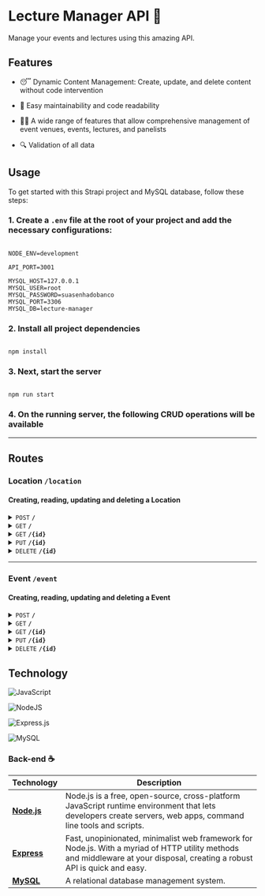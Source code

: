 # Lecture Manager API :microphone:

Manage your events and lectures using this amazing API.

## Features

- :sleeping: Dynamic Content Management: Create, update, and delete content without code intervention

- :broom: Easy maintainability and code readability

- :teacher: A wide range of features that allow comprehensive management of event venues, events, lectures, and panelists

- :mag: Validation of all data

## Usage

To get started with this Strapi project and MySQL database, follow these steps:

### 1. Create a `.env` file at the root of your project and add the necessary configurations:

```shell

NODE_ENV=development

API_PORT=3001

MYSQL_HOST=127.0.0.1
MYSQL_USER=root
MYSQL_PASSWORD=suasenhadobanco
MYSQL_PORT=3306
MYSQL_DB=lecture-manager

```

### 2. Install all project dependencies

```shell

npm install

```

### 3. Next, start the server

```shell

npm run start

```

### 4. On the running server, the following CRUD operations will be available

---

## Routes

### Location <code><b>/location</b></code>

#### Creating, reading, updating and deleting a Location

<details>
 <summary><code>POST</code> <code><b>/</b></code></summary>

##### Parameters

> None

##### Request Body

> | Field | Type   | Required | Description       |
> | ----- | ------ | -------- | ----------------- |
> | name  | String | Yes      | The location name |

##### Responses

> | HTTP Code | Content-Type       | Response                                                                                                                                                       |
> | --------- | ------------------ | -------------------------------------------------------------------------------------------------------------------------------------------------------------- |
> | `201`     | `application/json` | `{"message": "Location created!","data": {"fieldCount": 0,"affectedRows": 1,"insertId": 20,"info": "","serverStatus": 2,"warningStatus": 0,"changedRows": 0}}` |
> | `400`     | `application/json` | `{"error": "\"name\" is required"}`                                                                                                                            |
> | `409`     | `application/json` | `{"error": "Location already exists"}`                                                                                                                         |

##### Example cURL Command

```bash
curl --request POST \
--url http://localhost:3001/location \
--header 'Content-Type: application/json' \
--data '{
  "name": "Municipal theater"
}'
```

</details>

<details>
 <summary><code>GET</code> <code><b>/</b></code></summary>

##### Parameters

> None

##### Request Body

> None

##### Responses

> | HTTP Code | Content-Type       | Response                                                                                                                                                                                                                                                                 |
> | --------- | ------------------ | ------------------------------------------------------------------------------------------------------------------------------------------------------------------------------------------------------------------------------------------------------------------------ |
> | `200`     | `application/json` | ` {"message": "All locations found!",   "data": [{ "location_id": 18,   "location": "Municipal theater",    "events": [ {   "event_id": 42, "name": "Anime Brasil", "begin_date_time": "2024-06-22T21:00:00.000Z", "end_date_time": "2024-07-01T00:00:00.000Z"  }   ]}]` |

##### Example cURL Command

```bash
curl --request GET \
--url http://localhost:3001/panelist
```

</details>

<details>
 <summary><code>GET</code> <code><b>/{id}</b></code></summary>

##### Parameters

> | Field | Type | Required | Description     |
> | ----- | ---- | -------- | --------------- |
> | id    | int  | Yes      | The location id |

##### Request Body

> None

##### Responses

> | HTTP Code | Content-Type       | Response                                                                                                                                                                                                                                                            |
> | --------- | ------------------ | ------------------------------------------------------------------------------------------------------------------------------------------------------------------------------------------------------------------------------------------------------------------- |
> | `200`     | `application/json` | ` {"message": "Location found!",   "data": [{ "location_id": 18,   "location": "Municipal theater",    "events": [ {   "event_id": 42, "name": "Anime Brasil", "begin_date_time": "2024-06-22T21:00:00.000Z", "end_date_time": "2024-07-01T00:00:00.000Z"  }   ]}]` |
> | `204`     | `application/json` | ` {"error": "Location not found"}`                                                                                                                                                                                                                                  |

##### Example cURL Command

```bash
curl --request GET \
--url http://localhost:3001/location/18
```

</details>

<details>
 <summary><code>PUT</code> <code><b>/{id}</b></code></summary>

##### Parameters

> | Field | Type | Required | Description     |
> | ----- | ---- | -------- | --------------- |
> | id    | int  | Yes      | The location id |

##### Request Body

> | Field | Type   | Required | Description       |
> | ----- | ------ | -------- | ----------------- |
> | name  | String | Yes      | The location name |

##### Responses

> | HTTP Code | Content-Type       | Response                                                                                                                                                                                              |
> | --------- | ------------------ | ----------------------------------------------------------------------------------------------------------------------------------------------------------------------------------------------------- | --- |
> | `200`     | `application/json` | `{"message": "Location updated!","data": {"fieldCount": 0,"affectedRows": 1,"insertId": 0,"info": "Rows matched: 1  Changed: 1  Warnings: 0","serverStatus": 2,"warningStatus": 0,"changedRows": 1}}` |
> | `400`     | `application/json` | `{"error": "\"name\" is required"}`                                                                                                                                                                   |
> | `404`     | `application/json` | `{"error": "Location not found"}`                                                                                                                                                                     |     |

##### Example cURL Command

```bash
curl --request PUT \
--url http://localhost:3001/location/1 \
--header 'Content-Type: application/json' \
--data '{
	"name":"Quadra"
}'
```

</details>

<details>
 <summary><code>DELETE</code> <code><b>/{id}</b></code></summary>

##### Parameters

> | Field | Type | Required | Description     |
> | ----- | ---- | -------- | --------------- |
> | id    | int  | Yes      | The location id |

##### Request Body

> None

##### Responses

> | HTTP Code | Content-Type       | Response                                                                                                                                                                                                                                                            |
> | --------- | ------------------ | ------------------------------------------------------------------------------------------------------------------------------------------------------------------------------------------------------------------------------------------------------------------- |
> | `200`     | `application/json` | ` {"message": "Location found!",   "data": [{ "location_id": 18,   "location": "Municipal theater",    "events": [ {   "event_id": 42, "name": "Anime Brasil", "begin_date_time": "2024-06-22T21:00:00.000Z", "end_date_time": "2024-07-01T00:00:00.000Z"  }   ]}]` |
> | `204`     | `application/json` | ` {"error": "Location not found"}`                                                                                                                                                                                                                                  |

##### Example cURL Command

```bash
curl --request DELETE \
--url http://localhost:3001/location/18
```

</details>

---

### Event <code><b>/event</b></code>

#### Creating, reading, updating and deleting a Event

<details>
 <summary><code>POST</code> <code><b>/</b></code></summary>

##### Parameters

> None

##### Request Body

> | Field           | Type   | Required | Description                                       |
> | --------------- | ------ | -------- | ------------------------------------------------- |
> | name            | String | Yes      | The event name                                    |
> | begin_date_time | String | Yes      | start event timestamp. ex.: "2024-12-19 21:00:00" |
> | end_date_time   | String | Yes      | start event timestamp. ex.: "2024-12-19 21:00:00" |
> | location        | String | Yes      | The location name                                 |

##### Responses

> | HTTP Code | Content-Type       | Response                                                                                                                                                    |
> | --------- | ------------------ | ----------------------------------------------------------------------------------------------------------------------------------------------------------- |
> | `201`     | `application/json` | `{"message": "Event created!","data": {"fieldCount": 0,"affectedRows": 1,"insertId": 20,"info": "","serverStatus": 2,"warningStatus": 0,"changedRows": 0}}` |
> | `400`     | `application/json` | `{"error": "\"begin_date_time\" is required"}`                                                                                                              |
> | `409`     | `application/json` | `"error": "Sorry, the location is already reserved for this date."`                                                                                         |

##### Example cURL Command

```bash
curl --request POST \
--url http://localhost:3001/event \
--header 'Content-Type: application/json' \
--data '{
	"name": "The Best Stand Up Festival",
	"begin_date_time": "2024-12-10 18:00:00",
	"end_date_time": "2024-12-19  21:00:00",
	"location": "Municipal Theater"
}'
```

</details>

<details>
 <summary><code>GET</code> <code><b>/</b></code></summary>

##### Parameters

> None

##### Request Body

> None

##### Responses

> | HTTP Code | Content-Type       | Response                                                                                                                                                                                                                                                                                                                                                                           |
> | --------- | ------------------ | ---------------------------------------------------------------------------------------------------------------------------------------------------------------------------------------------------------------------------------------------------------------------------------------------------------------------------------------------------------------------------------- |
> | `200`     | `application/json` | ` {"message": "All events found!",   "data": [{ "event_id": 42, "name": "The Best Stand Up Festival", "begin_date_time": "2024-12-10T18:00:00.000Z", "end_date_time": "2024-12-19T21:00:00.000Z",   "location": "Municipal theater",    "lectures": [ {   "lecture_id": 21, "theme": "Laugh with Jimmy", "begin_date_time": "2024-12-12T21:00:00.000Z", "panelist_id": 4  }   ]}]` |

##### Example cURL Command

```bash
curl --request GET \
--url http://localhost:3001/event
```

</details>

<details>
 <summary><code>GET</code> <code><b>/{id}</b></code></summary>

##### Parameters

> | Field | Type | Required | Description  |
> | ----- | ---- | -------- | ------------ |
> | id    | int  | Yes      | The event id |

##### Request Body

> None

##### Responses

> | HTTP Code | Content-Type       | Response                                                                                                                                                                                                                                                                                                                                                                           |
> | --------- | ------------------ | ---------------------------------------------------------------------------------------------------------------------------------------------------------------------------------------------------------------------------------------------------------------------------------------------------------------------------------------------------------------------------------- |
> | `200`     | `application/json` | ` {"message": "All events found!",   "data": [{ "event_id": 42, "name": "The Best Stand Up Festival", "begin_date_time": "2024-12-10T18:00:00.000Z", "end_date_time": "2024-12-19T21:00:00.000Z",   "location": "Municipal theater",    "lectures": [ {   "lecture_id": 21, "theme": "Laugh with Jimmy", "begin_date_time": "2024-12-12T21:00:00.000Z", "panelist_id": 4  }   ]}]` |
> | `204`     | `application/json` | ` {"error": "Event not found"}`                                                                                                                                                                                                                                                                                                                                                    |

##### Example cURL Command

```bash
curl --request GET \
--url http://localhost:3001/event/42
```

</details>

<details>
 <summary><code>PUT</code> <code><b>/{id}</b></code></summary>

##### Parameters

> | Field | Type | Required | Description  |
> | ----- | ---- | -------- | ------------ |
> | id    | int  | Yes      | The event id |

##### Request Body

> | Field           | Type   | Required | Description                                       |
> | --------------- | ------ | -------- | ------------------------------------------------- |
> | name            | String | Yes      | The event name                                    |
> | begin_date_time | String | Yes      | start event timestamp. ex.: "2024-12-19 21:00:00" |
> | end_date_time   | String | Yes      | start event timestamp. ex.: "2024-12-19 21:00:00" |
> | location        | String | Yes      | The location name                                 |

##### Responses

> | HTTP Code | Content-Type       | Response                                                                                                                                                                                              |
> | --------- | ------------------ | ----------------------------------------------------------------------------------------------------------------------------------------------------------------------------------------------------- | --- |
> | `200`     | `application/json` | `{"message": "Event updated!","data": {"fieldCount": 0,"affectedRows": 1,"insertId": 0,"info": "Rows matched: 1  Changed: 1  Warnings: 0","serverStatus": 2,"warningStatus": 0,"changedRows": 1}}` |
> | `400`     | `application/json` | `{"error": "\"name\" is required"}`                                                                                                                                                                   |
> | `404`     | `application/json` | `{"error": "Event not found"}`                                                                                                                                                                     |     |

##### Example cURL Command

```bash
curl --request PUT \
--url http://localhost:3001/event/38 \
--header 'Content-Type: application/json' \
--data '{
	"name": "Laugh with Jimmy",
	"begin_date_time": "2024-12-13 18:00:00",
	"end_date_time": "2024-12-19  21:00:00",
	"location": "Municipal theater"
}'
```

</details>

<details>
 <summary><code>DELETE</code> <code><b>/{id}</b></code></summary>

##### Parameters

> | Field | Type | Required | Description     |
> | ----- | ---- | -------- | --------------- |
> | id    | int  | Yes      | The location id |

##### Request Body

> None

##### Responses

> | HTTP Code | Content-Type       | Response                                                                                                                                                                                                                                                            |
> | --------- | ------------------ | ------------------------------------------------------------------------------------------------------------------------------------------------------------------------------------------------------------------------------------------------------------------- |
> | `200`     | `application/json` | ` {"message": "Event deleted!",   "data": { "fieldCount": 0, "affectedRows": 1, "insertId": 0, "info": "","serverStatus": 2, "warningStatus": 0, "changedRows": 0}` |
> | `204`     | `application/json` | ` {"error": "Location not found"}`                                                                                                                                                                                                                                  |

##### Example cURL Command

```bash
curl --request DELETE \
--url http://localhost:3001/event/42
```

</details>

## Technology

![JavaScript](https://img.shields.io/badge/javascript-%23323330.svg?style=for-the-badge&logo=javascript&logoColor=%23F7DF1E)

![NodeJS](https://img.shields.io/badge/node.js-6DA55F?style=for-the-badge&logo=node.js&logoColor=white)

![Express.js](https://img.shields.io/badge/express.js-%23404d59.svg?style=for-the-badge&logo=express&logoColor=%2361DAFB)

![MySQL](https://img.shields.io/badge/mysql-%2300f.svg?style=for-the-badge&logo=mysql&logoColor=white)

### Back-end :coffee:

| Technology                          | Description                                                                                                                                                  |
| ----------------------------------- | ------------------------------------------------------------------------------------------------------------------------------------------------------------ |
| [**Node.js**](https://nodejs.org/en)    | Node.js is a free, open-source, cross-platform JavaScript runtime environment that lets developers create servers, web apps, command line tools and scripts. |
| [**Express**](http://expressjs.com/)    |  Fast, unopinionated, minimalist web framework for Node.js. With a myriad of HTTP utility methods and middleware at your disposal, creating a robust API is quick and easy. |
| [**MySQL**](https://www.mysql.com/) | A relational database management system.                                                                                                                     |

